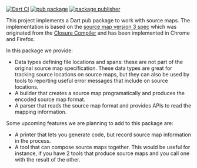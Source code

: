 [![Dart CI](https://github.com/dart-lang/source_maps/actions/workflows/test-package.yml/badge.svg)](https://github.com/dart-lang/source_maps/actions/workflows/test-package.yml)
[![pub package](https://img.shields.io/pub/v/source_maps.svg)](https://pub.dev/packages/source_maps)
[![package publisher](https://img.shields.io/pub/publisher/source_maps.svg)](https://pub.dev/packages/source_maps/publisher)

This project implements a Dart pub package to work with source maps. The
implementation is based on the [source map version 3 spec][spec] which was
originated from the [Closure Compiler][closure] and has been implemented in
Chrome and Firefox.

In this package we provide:

  * Data types defining file locations and spans: these are not part of the
    original source map specification. These data types are great for tracking
    source locations on source maps, but they can also be used by tools to
    reporting useful error messages that include on source locations.
  * A builder that creates a source map programatically and produces the encoded
    source map format.
  * A parser that reads the source map format and provides APIs to read the
    mapping information.

Some upcoming features we are planning to add to this package are:

  * A printer that lets you generate code, but record source map information in
    the process.
  * A tool that can compose source maps together. This would be useful for
    instance, if you have 2 tools that produce source maps and you call one with
    the result of the other.

[closure]: http://code.google.com/p/closure-compiler/wiki/SourceMaps
[spec]: https://docs.google.com/a/google.com/document/d/1U1RGAehQwRypUTovF1KRlpiOFze0b-_2gc6fAH0KY0k/edit
